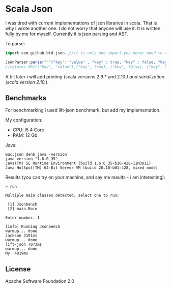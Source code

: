 Scala Json
========
I was tired with current implementations of json libraries in scala. That is why i wrote another one. I do not worry that anyone will use it. It is written fully by me for myself.
Currently it is json parsing and AST.

To parse:
```scala
import com.github.btd.json._//it is only one import you never need to work with this library

JsonParser.parse("""{"key": "value" , "key" : true, "key" : false, "key" : null, "key" : [], "key" : {}}""")
//returns Obj(("key", "value"),("key", true), ("key", false), ("key", Null), ("key", Arr()), ("key", Obj()))
```

A bit later i will add printing (scala versions 2.9.* and 2.10.*) and serialization (scala version 2.10.*).


Benchmarks
----------
For benchmarking i used lift-json benchmark, but add my implementation.

My configuration:

* CPU: i5 4 Core
* RAM: 12 Gb

Java:
```
mac:json den$ java -version
java version "1.6.0_35"
Java(TM) SE Runtime Environment (build 1.6.0_35-b10-428-11M3811)
Java HotSpot(TM) 64-Bit Server VM (build 20.10-b01-428, mixed mode)
```

Results (you can try on your machine, and say me results - i am interesting):
```
> run

Multiple main classes detected, select one to run:

 [1] Jsonbench
 [2] main.Main

Enter number: 1

[info] Running Jsonbench 
warmup... done
Jackson 3191ms
warmup... done
lift-json 7073ms
warmup... done
My  4819ms
```

License
-------
Apache Software Foundation 2.0
